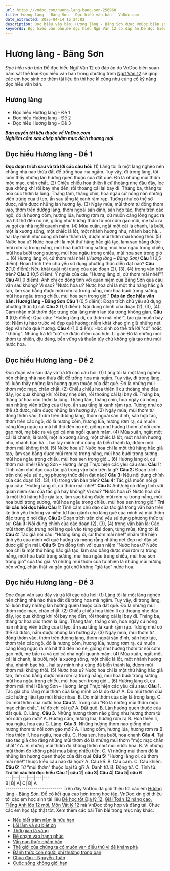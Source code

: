 ```yaml
---
url: https://vndoc.com/huong-lang-bang-son-256960
title: Hương làng - Băng Sơn - Đọc hiểu văn bản - VnDoc.com
date_extracted: 2025-04-14 15:24:02
description: Đọc hiểu văn bản: Hương làng - Băng Sơn được VnDoc biên soạn gửi tặng các em học sinh lớp 12 giúp các em có thêm đề luyện tập phần Đọc hiểu văn bản, chuẩn bị hành trang cho kì thi THPT Quốc gia được tốt nhất.
keywords: Đọc hiểu văn bản,Đề đọc hiểu Ngữ Văn 12 có đáp án,Đề đọc hiểu văn bản,ngữ văn 12,Đọc hiểu văn bản Hương làng Băng Sơn,Hương làng Băng,Sơn,Đáp án Đọc hiểu văn bản Hương làng Băng Sơn,Hương làng
---
```


# Hương làng - Băng Sơn
 _Đọc hiểu văn bản_
Đề đọc hiểu Ngữ Văn 12 có đáp án do VnDoc biên soạn bám sát thể loại Đọc hiểu văn bản trong chương trình [Ngữ Văn 12](<https://vndoc.com/ngu-van-lop12>) sẽ giúp các em học sinh có thêm tài liệu ôn thi học kì cũng như củng cố kỹ năng đọc hiểu văn bản.
## Hương làng
  * Đọc hiểu Hương làng - Đề 1
  * Đọc hiểu Hương làng - Đề 2
  * Đọc hiểu Hương làng - Đề 3

 _**Bản quyền tài liệu thuộc về VnDoc.com**_  
 _**Nghiêm cấm sao chép nhằm mục đích thương mại**_
## Đọc hiểu Hương làng - Đề 1
**Đọc đoạn trích sau và trả lời các câu hỏi:**
\(1\) Làng tôi là một làng nghèo nên chẳng nhà nào thừa đất để trồng hoa mà ngắm. Tuy vậy, đi trong làng, tôi luôn thấy những làn hương quen thuộc của đất quê. Đó là những mùi thơm mộc mạc, chân chất.
\(2\) Chiều chiều hoa thiên lí cứ thoảng nhẹ đâu đây, lọc qua không khí rồi bay nhẹ đến, rồi thoáng cái lại bay đi. Tháng ba, tháng tư hoa cúc thơm lạ lùng. Tháng tám, tháng chín, hoa ngâu cứ nồng nàn những viên trứng cua tí tẹo, ẩn sau tầng lá xanh rậm rạp. Tưởng như có thể sờ được, nắm được những làn hương ấy.
\(3\) Ngày mùa, mùi thơm từ đồng thơm vào, thơm trên đường làng, thơm ngoài sân đình, sân hợp tác, thơm trên các ngõ, đó là hương cốm, hương lúa, hương rơm rạ, cứ muốn căng lồng ngực ra mà hít thở đến no nê, giống như hương thơm từ nồi cơm gạo mới, mẹ bắc ra và gọi cả nhà ngồi quanh mâm.
\(4\) Mùa xuân, ngắt một cái lá chanh, lá bưởi, một lá xương sông, một chiếc lá lốt, một nhánh hương nhu, nhánh bạc hà... hai tay mình như cũng đã biến thành lá, đượm mùi thơm mãi không thôi.
\(5\) Nước hoa ư? Nước hoa chỉ là một thứ hăng hắc giả tạo, làm sao bằng được mùi rơm rạ trong nắng, mùi hoa bưởi trong sương, mùi hoa ngâu trong chiều, mùi hoa bưởi trong sương, mùi hoa ngâu trong chiều, mùi hoa sen trong gió ...
\(6\) Hương làng ơi, cứ thơm mãi nhé\!
\(_Hương làng – Băng Sơn\)_
**Câu 1** \(0,5 điểm\): Đoạn trích trên chủ yếu sử dụng phương thức diễn đạt nào?
**Câu 2**\(1,0 điểm\): Nêu khái quát nội dung của các đoạn \(2\), \(3\), \(4\) trong văn bản trên?
**Câu 3** \(0,5 điểm\): Ý nghĩa của câu "Hương làng ơi, cứ thơm mãi nhé\!"?
**Câu 4**\(1,0 điểm\): Anh chị có đồng tình với quan niệm của Băng Sơn qua câu văn sau không? Vì sao? "Nước hoa ư? Nước hoa chỉ là một thứ hăng hắc giả tạo, làm sao bằng được mùi rơm rạ trong nắng, mùi hoa bưởi trong sương, mùi hoa ngâu trong chiều, mùi hoa sen trong gió."
**Đáp án đọc hiểu văn bản: Hương làng - Băng Sơn**
**Câu 1** \(0,5 điểm\):
Đoạn trích chủ yếu sử dụng phương thức tự sự.
**Câu 2** \(1,0 điểm\):
Nội dung chính của đoạn \(2\), \(3\), \(4\): Cảm nhận mùi thơm đặc trưng của làng mình lan tỏa trong không gian.
**Câu 3** \(0,5 điểm\):
Qua câu: "Hương làng ơi, cứ thơm mãi nhé\!", tác giả muốn bày tỏ: Niềm tự hào trước vẻ đẹp quê hương; niềm khát khao gìn giữ những nét đẹp văn hóa quê hương.
**Câu 4** \(1,0 điểm\):
Học sinh có thể trả lời "có" hoặc "không". Nhưng trả lời "có" sẽ được điểm cao hơn. Lí giải: Đó là những mùi thơm tự nhiên, dịu dàng, bền vững và thuần túy chứ không giả tạo như mùi nước hoa.
## Đọc hiểu Hương làng - Đề 2
Đọc đoạn văn sau đây và trả lời các câu hỏi:
\(1\) Làng tôi là một làng nghèo nên chẳng nhà nào thừa đất để trồng hoa mà ngắm. Tuy vậy, đi trong làng, tôi luôn thấy những làn hương quen thuộc của đất quê. Đó là những mùi thơm mộc mạc, chân chất.
\(2\) Chiều chiều hoa thiên lí cứ thoảng nhẹ đâu đây, lọc qua không khí rồi bay nhẹ đến, rồi thoáng cái lại bay đi. Tháng ba, tháng tư hoa cúc thơm lạ lùng. Tháng tám, tháng chín, hoa ngây cứ nồng nàn những viên trừng cua tí tẹo, ẩn sau tầng lá xanh rậm rạp. Tưởng như có thể sờ được, nắm được những làn hương ấy.
\(3\) Ngày mùa, mùi thơm từ đồng thơm vào, thơm trên đường làng, thơm ngoài sân đình, sân hợp tác, thơm trên các ngõ, đó là hương cốm, hương lúa, hương rơm rạ, cứ muốn căng lồng ngực ra mà hít thở đến no nê, giống như hương thơm từ nồi cơm gạo mới, mẹ bắc ra và gọi cả nhà ngồi quanh mâm.
\(4\) Mùa xuân, ngắt một cái lá chanh, lá bưởi, một lá xương sông, một chiếc lá lốt, một nhánh hương nhu, nhánh bạc hà… hai tay mình như cũng đã biến thành lá, đượm mùi thơm mãi không thôi.
\(5\) Nước hoa ư? Nước hoa chỉ là một thứ hăng hắc giả tạo, làm sao bằng được mùi rơm rạ trong nắng, mùi hoa bưởi trong sương, mùi hoa ngâu trong chiều, mùi hoa sen trong gió…
\(6\) Hương làng ơi, cứ thơm mãi nhé\!
\(Băng Sơn – Hương làng\)
Thực hiện các yêu cầu sau:
**Câu 1:** Tình cảm chủ đạo của tác giả trong văn bản trên là gì?
**Câu 2:** Đoạn trích trên chủ yếu sử dụng phương thức diễn đạt nào?
**Câu 3:** Nêu nội dung chính của các đoạn \(2\), \(3\), \(4\) trong văn bản trên?
**Câu 4:** Tác giả muốn nói gì qua câu: “Hương làng ơi, cứ thơm mãi nhé\!”
**Câu 5:** Anh/chị có đồng tình với quan niệm sau của tác giả hay không? Vì sao?
“Nước hoa ư? Nước hoa chỉ là một thứ hăng hắc giả tạo, làm sao bằng được mùi rơm rạ trong nắng, mùi hoa bưởi trong sương, mùi hoa ngâu trong chiều, mùi hoa sen trong gió."
**Trả lời câu hỏi đọc hiểu**
**Câu 1:**
Tình cảm chủ đạo của tác giả trong văn bản trên là: tình yêu thương và niềm tự hào giành cho làng quê của mình và mùi thơm đặc trưng ở nơi đây.
**Câu 2:**
Đoạn trích trên chủ yếu sử dụng phương thức tự sự.
**Câu 3:**
Nội dung chính của các đoạn \(2\), \(3\), \(4\) trong văn bản là: Các mùi thơm đặc trưng nơi làng quê vào từng giai đoạn, từng mùa, từng tời kì.
**Câu 4:**
Tác giả nói câu: “Hương làng ơi, cứ thơm mãi nhé\!” nhằm thể hiện tình yêu của mình với quê hương và mong rằng những nét đẹp nơi đây sẽ được giữ gìn mãi.
**Câu 5:**
Em đồng tình với quan niệm “Nước hoa ư? Nước hoa chỉ là một thứ hăng hắc giả tạo, làm sao bằng được mùi rơm rạ trong nắng, mùi hoa bưởi trong sương, mùi hoa ngâu trong chiều, mùi hoa sen trong gió" của tác giả. Vì những mùi thơm của tự nhiên là những mùi hương bền vững, chân thật và gần gũi chứ không “giả tạo” nước hoa.
## Đọc hiểu Hương làng - Đề 3
Đọc đoạn văn sau đây và trả lời các câu hỏi:
\(1\) Làng tôi là một làng nghèo nên chẳng nhà nào thừa đất để trồng hoa mà ngắm. Tuy vậy, đi trong làng, tôi luôn thấy những làn hương quen thuộc của đất quê. Đó là những mùi thơm mộc mạc, chân chất.
\(2\) Chiều chiều hoa thiên lí cứ thoảng nhẹ đâu đây, lọc qua không khí rồi bay nhẹ đến, rồi thoáng cái lại bay đi. Tháng ba, tháng tư hoa cúc thơm lạ lùng. Tháng tám, tháng chín, hoa ngây cứ nồng nàn những viên trừng cua tí tẹo, ẩn sau tầng lá xanh rậm rạp. Tưởng như có thể sờ được, nắm được những làn hương ấy.
\(3\) Ngày mùa, mùi thơm từ đồng thơm vào, thơm trên đường làng, thơm ngoài sân đình, sân hợp tác, thơm trên các ngõ, đó là hương cốm, hương lúa, hương rơm rạ, cứ muốn căng lồng ngực ra mà hít thở đến no nê, giống như hương thơm từ nồi cơm gạo mới, mẹ bắc ra và gọi cả nhà ngồi quanh mâm.
\(4\) Mùa xuân, ngắt một cái lá chanh, lá bưởi, một lá xương sông, một chiếc lá lốt, một nhánh hương nhu, nhánh bạc hà… hai tay mình như cũng đã biến thành lá, đượm mùi thơm mãi không thôi.
\(5\) Nước hoa ư? Nước hoa chỉ là một thứ hăng hắc giả tạo, làm sao bằng được mùi rơm rạ trong nắng, mùi hoa bưởi trong sương, mùi hoa ngâu trong chiều, mùi hoa sen trong gió…
\(6\) Hương làng ơi, cứ thơm mãi nhé\!
\(Băng Sơn – Hương làng\)
Thực hiện các yêu cầu sau:
**Câu 1.** Tác giả cho rằng mùi thơm của làng mình có là do đâu?
A. Do mùi thơm của các hương liệu tạo mùi khác nhau.
B. Do mùi thơm của cây lá trong làng.
C. Do mùi thơm của nước hoa
**Câu 2.** Trong câu “Đó là những mùi thơm mộc mạc chân chất.", từ đó chỉ cái gì?
A. Đất quê.
B. Làn hương quen thuộc của đất quê.
C. Làng.
**Câu 3.** Những hương thơm nào giống như hương thơm từ nồi cơm gạo mới?
A. Hương cốm, hương lúa, hương rơm rạ
B. Hoa thiên lí, hoa ngâu, hoa cau
C. Làng.
**Câu 3.** Những hương thơm nào giống như hương thơm từ nồi cơm gạo mới?
A. Hương cốm, hương lúa, hương rơm ra
B. Hoa thiên lí, hoa ngâu, hoa cầu.
C. Hoa sen, hoa bưởi, hoa chanh
**Câu 4.** Tại sao tác giả cho rằng những mùi thơm đó là những mùi thơm "mộc mạc chân chất"?
A. Vì những mùi thơm đó không thơm như mùi nước hoa.
B. Vì những mùi thơm đó không phải mua bằng nhiều tiền.
C. Vì những mùi thơm đó là những làn hương quen thuộc của đất quê
**Câu 5:** “Hương làng ơi, cử thơm mãi nhé\!” thuộc kiểu câu nào đã học?
A. Câu kể.
B. Câu cảm.
C. Câu khiến.
**Câu 6:** Từ “mùi thơm” thuộc loại từ gì?
A. Danh từ.
B. Động từ.
C. Tính từ.
**Trả lời câu hỏi đọc hiểu**
**Câu 1**| **câu 2**| **câu 3**| **Câu 4**| **Câu 5**| **câu 6**  
---|---|---|---|---|---  
B| B| A| C| B| A  
\----------------------------
Trên đây VnDoc đã giới thiệu tới các em [Hương làng - Băng Sơn](<https://vndoc.com/huong-lang-bang-son-256960>). Để có kết quả cao hơn trong học tập, VnDoc xin giới thiệu tới các em học sinh tài liệu [Để học tốt Địa lý 12](<https://vndoc.com/giai-vo-bt-dia-li12>), [Giải Toán 12 nâng cao](<https://vndoc.com/giai-toan-12-nang-cao>), [Tiếng Anh lớp 12 mới](<https://vndoc.com/tieng-anh-12-moi>), [Môn Vật lý 12](<https://vndoc.com/tieng-anh-12-moi>) mà VnDoc tổng hợp và đăng tải.
Chúc các em học tập thật tốt.
Xem thêm các bài Tìm bài trong mục này khác:
  * [Nếu biết trăm năm là hữu hạn](</neu-biet-tram-nam-la-huu-han-261562>)
  * [Lỗi lầm và sự biết ơn](</loi-lam-va-su-biet-on-253701>)
  * [Thời gian là vàng](</doc-hieu-thoi-gian-la-vang-248544>)
  * [Để chạm vào hạnh phúc](</de-cham-vao-hanh-phuc-251968>)
  * [Vấn nạn thực phẩm bẩn](</van-nan-thuc-pham-ban-257020>)
  * [Thế giới của chúng ta có muôn vàn điều thú vị để khám phá](</the-gioi-cua-chung-ta-co-muon-van-dieu-thu-vi-de-kham-pha-256705>)
  * [Đánh thức con người phi thường trong bạn](</danh-thuc-con-nguoi-phi-thuong-trong-ban-257083>)
  * [Chùa đàn - Nguyễn Tuân](</chua-dan-nguyen-tuan-261573>)
  * [Cuộc sống không giới hạn](</cuoc-song-khong-gioi-han-257655>)


